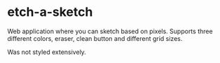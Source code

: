 # etch-a-sketch

Web application where you can sketch based on pixels. Supports three different colors, eraser, clean button and different grid sizes.

Was not styled extensively.
